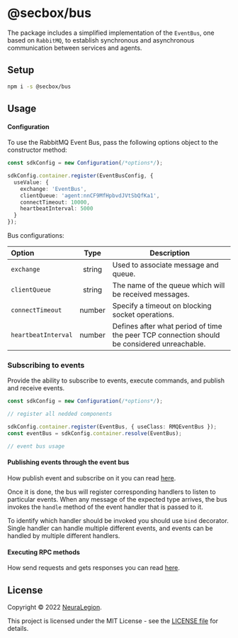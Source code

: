 # @secbox/bus

The package includes a simplified implementation of the `EventBus`, one based on `RabbitMQ`, to establish synchronous and asynchronous communication between services and agents.

## Setup

```bash
npm i -s @secbox/bus
```

## Usage

#### Configuration

To use the RabbitMQ Event Bus, pass the following options object to the constructor method:

```ts
const sdkConfig = new Configuration(/*options*/);

sdkConfig.container.register(EventBusConfig, {
  useValue: {
    exchange: 'EventBus',
    clientQueue: 'agent:nnCF9MfHpbvdJVtSbQfKa1',
    connectTimeout: 10000,
    heartbeatInterval: 5000
  }
});
```

Bus configurations:

| Option              |  Type  | Description                                                                                 |
| :------------------ | :----: | ------------------------------------------------------------------------------------------- |
| `exchange`          | string | Used to associate message and queue.                                                        |
| `clientQueue`       | string | The name of the queue which will be received messages.                                      |
| `connectTimeout`    | number | Specify a timeout on blocking socket operations.                                            |
| `heartbeatInterval` | number | Defines after what period of time the peer TCP connection should be considered unreachable. |

### Subscribing to events

Provide the ability to subscribe to events, execute commands, and publish and receive events.

```ts
const sdkConfig = new Configuration(/*options*/);

// register all nedded components

sdkConfig.container.register(EventBus, { useClass: RMQEventBus });
const eventBus = sdkConfig.container.resolve(EventBus);

// event bus usage
```

#### Publishing events through the event bus

How publish event and subscribe on it you can read [here](https://github.com/NeuraLegion/secbox-sdk-js/blob/master/packages/core/README.md#publish-subscribe).

Once it is done, the bus will register corresponding handlers to listen to particular events. When any message of the expected type arrives, the bus invokes the `handle` method of the event handler that is passed to it.

To identify which handler should be invoked you should use `bind` decorator.
Single handler can handle multiple different events, and events can be handled by multiple different handlers.

#### Executing RPC methods

How send requests and gets responses you can read [here](https://github.com/NeuraLegion/secbox-sdk-js/blob/master/packages/core/README.md#request-response).

## License

Copyright © 2022 [NeuraLegion](https://github.com/NeuraLegion).

This project is licensed under the MIT License - see the [LICENSE file](LICENSE) for details.
